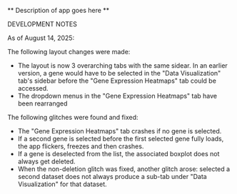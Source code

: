 ** Description of app goes here **


DEVELOPMENT NOTES

As of August 14, 2025:

The following layout changes were made:
- The layout is now 3 overarching tabs with the same sidear. In an earlier version, a gene would have to be selected in the "Data Visualization" tab's sidebar before the "Gene Expression Heatmaps" tab could be accessed.
- The dropdown menus in the "Gene Expression Heatmaps" tab have been rearranged

The following glitches were found and fixed:
- The "Gene Expression Heatmaps" tab crashes if no gene is selected.
- If a second gene is selected before the first selected gene fully loads, the app flickers, freezes and then crashes.
- If a gene is deselected from the list, the associated boxplot does not always get deleted.
- When the non-deletion glitch was fixed, another glitch arose: selected a second dataset does not always produce a sub-tab under "Data Visualization" for that dataset.
